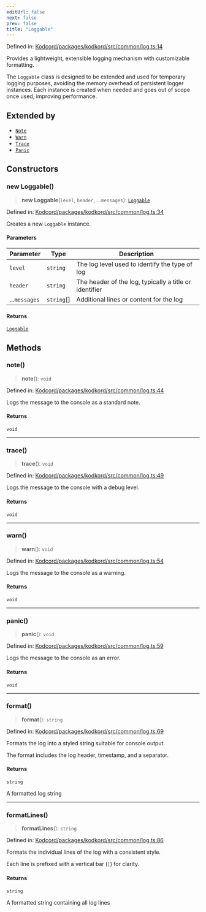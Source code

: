 ```yaml
---
editUrl: false
next: false
prev: false
title: "Loggable"
---
```


Defined in: [Kodcord/packages/kodkord/src/common/log.ts:14](https://github.com/KodekoStudios/Kodcord/blob/6ab19d75069161c7cd299514170ea69cc40eca30/packages/kodkord/src/common/log.ts#L14)

Provides a lightweight, extensible logging mechanism with customizable formatting.

The `Loggable` class is designed to be extended and used for temporary logging purposes,
avoiding the memory overhead of persistent logger instances. Each instance is created
when needed and goes out of scope once used, improving performance.

## Extended by

- [`Note`](/api-kodkord/classes/note/)
- [`Warn`](/api-kodkord/classes/warn/)
- [`Trace`](/api-kodkord/classes/trace/)
- [`Panic`](/api-kodkord/classes/panic/)

## Constructors

### new Loggable()

> **new Loggable**(`level`, `header`, ...`messages`): [`Loggable`](/api-kodkord/classes/loggable/)

Defined in: [Kodcord/packages/kodkord/src/common/log.ts:34](https://github.com/KodekoStudios/Kodcord/blob/6ab19d75069161c7cd299514170ea69cc40eca30/packages/kodkord/src/common/log.ts#L34)

Creates a new `Loggable` instance.

#### Parameters

| Parameter | Type | Description |
| ------ | ------ | ------ |
| `level` | `string` | The log level used to identify the type of log |
| `header` | `string` | The header of the log, typically a title or identifier |
| ...`messages` | `string`[] | Additional lines or content for the log |

#### Returns

[`Loggable`](/api-kodkord/classes/loggable/)

## Methods

### note()

> **note**(): `void`

Defined in: [Kodcord/packages/kodkord/src/common/log.ts:44](https://github.com/KodekoStudios/Kodcord/blob/6ab19d75069161c7cd299514170ea69cc40eca30/packages/kodkord/src/common/log.ts#L44)

Logs the message to the console as a standard note.

#### Returns

`void`

***

### trace()

> **trace**(): `void`

Defined in: [Kodcord/packages/kodkord/src/common/log.ts:49](https://github.com/KodekoStudios/Kodcord/blob/6ab19d75069161c7cd299514170ea69cc40eca30/packages/kodkord/src/common/log.ts#L49)

Logs the message to the console with a debug level.

#### Returns

`void`

***

### warn()

> **warn**(): `void`

Defined in: [Kodcord/packages/kodkord/src/common/log.ts:54](https://github.com/KodekoStudios/Kodcord/blob/6ab19d75069161c7cd299514170ea69cc40eca30/packages/kodkord/src/common/log.ts#L54)

Logs the message to the console as a warning.

#### Returns

`void`

***

### panic()

> **panic**(): `void`

Defined in: [Kodcord/packages/kodkord/src/common/log.ts:59](https://github.com/KodekoStudios/Kodcord/blob/6ab19d75069161c7cd299514170ea69cc40eca30/packages/kodkord/src/common/log.ts#L59)

Logs the message to the console as an error.

#### Returns

`void`

***

### format()

> **format**(): `string`

Defined in: [Kodcord/packages/kodkord/src/common/log.ts:69](https://github.com/KodekoStudios/Kodcord/blob/6ab19d75069161c7cd299514170ea69cc40eca30/packages/kodkord/src/common/log.ts#L69)

Formats the log into a styled string suitable for console output.

The format includes the log header, timestamp, and a separator.

#### Returns

`string`

A formatted log string

***

### formatLines()

> **formatLines**(): `string`

Defined in: [Kodcord/packages/kodkord/src/common/log.ts:86](https://github.com/KodekoStudios/Kodcord/blob/6ab19d75069161c7cd299514170ea69cc40eca30/packages/kodkord/src/common/log.ts#L86)

Formats the individual lines of the log with a consistent style.

Each line is prefixed with a vertical bar (`|`) for clarity.

#### Returns

`string`

A formatted string containing all log lines
